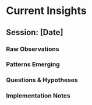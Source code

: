 # Current Insights

## Session: [Date]

### Raw Observations
<!-- Immediate observations and discoveries during development -->

### Patterns Emerging
<!-- Recurring patterns noticed but not yet validated -->

### Questions & Hypotheses
<!-- Open questions and untested assumptions -->

### Implementation Notes
<!-- Technical details and approaches tried -->